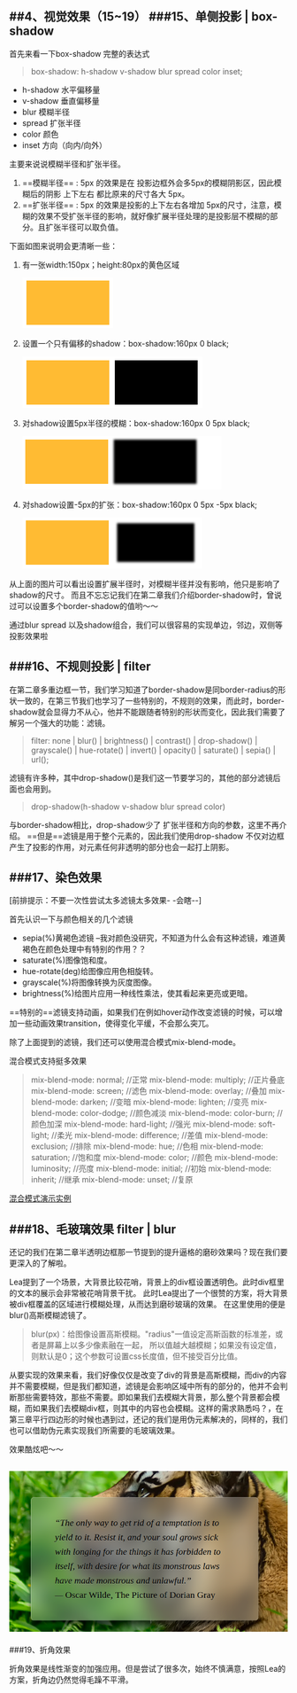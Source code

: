 ##4、视觉效果（15~19）
###15、单侧投影 | box-shadow
---
首先来看一下box-shadow 完整的表达式
> box-shadow: h-shadow v-shadow blur spread color inset;

- h-shadow  水平偏移量
- v-shadow  垂直偏移量
- blur  模糊半径 
- spread 扩张半径
- color 颜色
- inset 方向（向内/向外）


主要来说说模糊半径和扩张半径。
1. ==模糊半径==   : 5px 的效果是在 投影边框外会多5px的模糊阴影区，因此模糊后的阴影 上下左右 都比原来的尺寸各大 5px。
2. ==扩张半径==   : 5px 的效果是投影的上下左右各增加 5px的尺寸，注意，模糊的效果不受扩张半径的影响，就好像扩展半径处理的是投影层不模糊的部分。且扩张半径可以取负值。

下面如图来说明会更清晰一些：
1. 有一张width:150px；height:80px的黄色区域  

	![](imgs/shadow.png)
2. 设置一个只有偏移的shadow：box-shadow:160px 0  black;  

	![](imgs/shadow-01.png)
3. 对shadow设置5px半径的模糊：box-shadow:160px 0 5px black;  

	![](imgs/shadow-02.png)
4. 对shadow设置-5px的扩张：box-shadow:160px 0 5px -5px black;  

	![](imgs/shadow-03.png)

从上面的图片可以看出设置扩展半径时，对模糊半径并没有影响，他只是影响了shadow的尺寸。
而且不忘忘记我们在第二章我们介绍border-shadow时，曾说过可以设置多个border-shadow的值哟～～
 
通过blur spread 以及shadow组合，我们可以很容易的实现单边，邻边，双侧等投影效果啦

###16、不规则投影 | filter
---
在第二章多重边框一节，我们学习知道了border-shadow是同border-radius的形状一致的，在第三节我们也学习了一些特别的，不规则的效果，而此时，border-shadow就会显得力不从心，他并不能跟随者特别的形状而变化，因此我们需要了解另一个强大的功能：滤镜。

>filter: none | blur() | brightness() | contrast() | drop-shadow() | grayscale() | hue-rotate() | invert() | opacity() | saturate() | sepia() | url();

滤镜有许多种，其中drop-shadow()是我们这一节要学习的，其他的部分滤镜后面也会用到。

>drop-shadow(h-shadow v-shadow blur spread color)

与border-shadow相比，drop-shadow少了 扩张半径和方向的参数，这里不再介绍。
==但是==滤镜是用于整个元素的，因此我们使用drop-shadow 不仅对边框产生了投影的作用，对元素任何非透明的部分也会一起打上阴影。

###17、染色效果
---
[前排提示：不要一次性尝试太多滤镜太多效果- -会瞎--]

首先认识一下与颜色相关的几个滤镜

 - sepia(%)黄褐色滤镜 –我对颜色没研究，不知道为什么会有这种滤镜，难道黄褐色在颜色处理中有特别的作用？？
 - saturate(%)图像饱和度。
 - hue-rotate(deg)给图像应用色相旋转。
 - grayscale(%)将图像转换为灰度图像。
 - brightness(%)给图片应用一种线性乘法，使其看起来更亮或更暗。

==特别的==滤镜支持动画，如果我们在例如hover动作改变滤镜的时候，可以增加一些动画效果transition，使得变化平缓，不会那么突兀。

除了上面提到的滤镜，我们还可以使用混合模式mix-blend-mode。

混合模式支持挺多效果
>mix-blend-mode: normal;          //正常
mix-blend-mode: multiply;        //正片叠底
mix-blend-mode: screen;          //滤色
mix-blend-mode: overlay;         //叠加
mix-blend-mode: darken;          //变暗
mix-blend-mode: lighten;         //变亮
mix-blend-mode: color-dodge;     //颜色减淡
mix-blend-mode: color-burn;      //颜色加深
mix-blend-mode: hard-light;      //强光
mix-blend-mode: soft-light;      //柔光
mix-blend-mode: difference;      //差值
mix-blend-mode: exclusion;       //排除
mix-blend-mode: hue;             //色相
mix-blend-mode: saturation;      //饱和度
mix-blend-mode: color;           //颜色
mix-blend-mode: luminosity;      //亮度
mix-blend-mode: initial;         //初始
mix-blend-mode: inherit;         //继承
mix-blend-mode: unset;           //复原

[混合模式演示实例](http://www.zhangxinxu.com/study/201505/css3-css4-background-blend-mode.html)

###18、毛玻璃效果 filter | blur
---
还记的我们在第二章半透明边框那一节提到的提升逼格的磨砂效果吗？现在我们要更深入的了解啦。

Lea提到了一个场景，大背景比较花哨，背景上的div框设置透明色。此时div框里的文本的展示会非常被花哨背景干扰。
此时Lea提出了一个很赞的方案，将大背景被div框覆盖的区域进行模糊处理，从而达到磨砂玻璃的效果。
在这里使用的便是blur()高斯模糊滤镜了。

>blur(px)：给图像设置高斯模糊。"radius"一值设定高斯函数的标准差，或者是屏幕上以多少像素融在一起， 所以值越大越模糊；如果没有设定值，则默认是0；这个参数可设置css长度值，但不接受百分比值。

从要实现的效果来看，我们好像仅仅是改变了div的背景是高斯模糊，而div的内容并不需要模糊，但是我们都知道，滤镜是会影响区域中所有的部分的，他并不会判断那些需要特效，那些不需要。即如果我们去模糊大背景，那么整个背景都会模糊，而如果我们去模糊div框，则其中的内容也会模糊。这样的需求熟悉吗？，在第三章平行四边形的时候也遇到过，还记的我们是用伪元素解决的，同样的，我们也可以借助伪元素实现我们所需要的毛玻璃效果。

效果酷炫吧～～  

![](imgs/blur.png)
---
###19、折角效果

折角效果是线性渐变的加强应用。但是尝试了很多次，始终不慎满意，按照Lea的方案，折角边仍然觉得毛躁不平滑。









